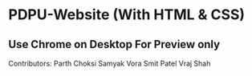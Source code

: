 # PDPU-Website (With HTML & CSS)

## Use Chrome on Desktop For Preview only

Contributors:
Parth Choksi
Samyak Vora
Smit Patel
Vraj Shah
